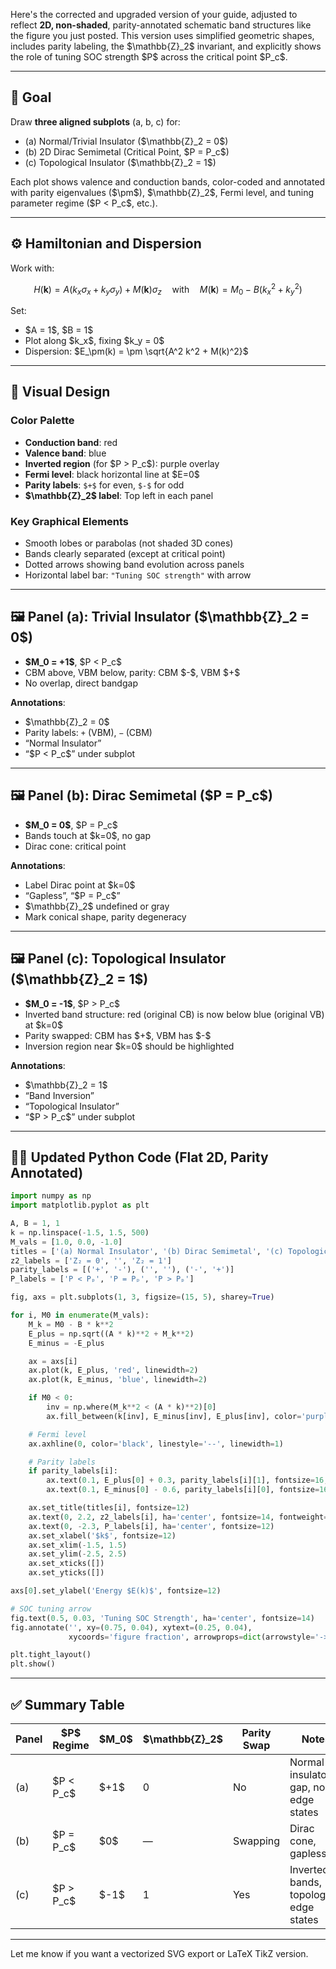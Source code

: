 Here's the corrected and upgraded version of your guide, adjusted to reflect **2D, non-shaded**, parity-annotated schematic band structures like the figure you just posted. This version uses simplified geometric shapes, includes parity labeling, the \$\mathbb{Z}\_2\$ invariant, and explicitly shows the role of tuning SOC strength \$P\$ across the critical point \$P\_c\$.

---

## 🎯 Goal

Draw **three aligned subplots** (a, b, c) for:

* (a) Normal/Trivial Insulator (\$\mathbb{Z}\_2 = 0\$)
* (b) 2D Dirac Semimetal (Critical Point, \$P = P\_c\$)
* (c) Topological Insulator (\$\mathbb{Z}\_2 = 1\$)

Each plot shows valence and conduction bands, color-coded and annotated with parity eigenvalues (\$\pm\$), \$\mathbb{Z}\_2\$, Fermi level, and tuning parameter regime (\$P < P\_c\$, etc.).

---

## ⚙️ Hamiltonian and Dispersion

Work with:

$$
H(\mathbf{k}) = A(k_x \sigma_x + k_y \sigma_y) + M(\mathbf{k}) \sigma_z
\quad \text{with} \quad M(\mathbf{k}) = M_0 - B(k_x^2 + k_y^2)
$$

Set:

* \$A = 1\$, \$B = 1\$
* Plot along \$k\_x\$, fixing \$k\_y = 0\$
* Dispersion: \$E\_\pm(k) = \pm \sqrt{A^2 k^2 + M(k)^2}\$

---

## 🎨 Visual Design

### Color Palette

* **Conduction band**: red
* **Valence band**: blue
* **Inverted region** (for \$P > P\_c\$): purple overlay
* **Fermi level**: black horizontal line at \$E=0\$
* **Parity labels**: `$+$` for even, `$-$` for odd
* **\$\mathbb{Z}\_2\$ label**: Top left in each panel

### Key Graphical Elements

* Smooth lobes or parabolas (not shaded 3D cones)
* Bands clearly separated (except at critical point)
* Dotted arrows showing band evolution across panels
* Horizontal label bar: `"Tuning SOC strength"` with arrow

---

## 🖼️ Panel (a): Trivial Insulator (\$\mathbb{Z}\_2 = 0\$)

* **\$M\_0 = +1\$**, \$P < P\_c\$
* CBM above, VBM below, parity: CBM \$-\$, VBM \$+\$
* No overlap, direct bandgap

**Annotations**:

* \$\mathbb{Z}\_2 = 0\$
* Parity labels: `+` (VBM), `−` (CBM)
* “Normal Insulator”
* “\$P < P\_c\$” under subplot

---

## 🖼️ Panel (b): Dirac Semimetal (\$P = P\_c\$)

* **\$M\_0 = 0\$**, \$P = P\_c\$
* Bands touch at \$k=0\$, no gap
* Dirac cone: critical point

**Annotations**:

* Label Dirac point at \$k=0\$
* “Gapless”, “\$P = P\_c\$”
* \$\mathbb{Z}\_2\$ undefined or gray
* Mark conical shape, parity degeneracy

---

## 🖼️ Panel (c): Topological Insulator (\$\mathbb{Z}\_2 = 1\$)

* **\$M\_0 = -1\$**, \$P > P\_c\$
* Inverted band structure: red (original CB) is now below blue (original VB) at \$k=0\$
* Parity swapped: CBM has \$+\$, VBM has \$-\$
* Inversion region near \$k=0\$ should be highlighted

**Annotations**:

* \$\mathbb{Z}\_2 = 1\$
* “Band Inversion”
* “Topological Insulator”
* “\$P > P\_c\$” under subplot

---

## 🧑‍💻 Updated Python Code (Flat 2D, Parity Annotated)

```python
import numpy as np
import matplotlib.pyplot as plt

A, B = 1, 1
k = np.linspace(-1.5, 1.5, 500)
M_vals = [1.0, 0.0, -1.0]
titles = ['(a) Normal Insulator', '(b) Dirac Semimetal', '(c) Topological Insulator']
z2_labels = ['Z₂ = 0', '', 'Z₂ = 1']
parity_labels = [('+', '-'), ('', ''), ('-', '+')]
P_labels = ['P < Pₚ', 'P = Pₚ', 'P > Pₚ']

fig, axs = plt.subplots(1, 3, figsize=(15, 5), sharey=True)

for i, M0 in enumerate(M_vals):
    M_k = M0 - B * k**2
    E_plus = np.sqrt((A * k)**2 + M_k**2)
    E_minus = -E_plus

    ax = axs[i]
    ax.plot(k, E_plus, 'red', linewidth=2)
    ax.plot(k, E_minus, 'blue', linewidth=2)

    if M0 < 0:
        inv = np.where(M_k**2 < (A * k)**2)[0]
        ax.fill_between(k[inv], E_minus[inv], E_plus[inv], color='purple', alpha=0.2)

    # Fermi level
    ax.axhline(0, color='black', linestyle='--', linewidth=1)

    # Parity labels
    if parity_labels[i]:
        ax.text(0.1, E_plus[0] + 0.3, parity_labels[i][1], fontsize=16, color='red')
        ax.text(0.1, E_minus[0] - 0.6, parity_labels[i][0], fontsize=16, color='blue')

    ax.set_title(titles[i], fontsize=12)
    ax.text(0, 2.2, z2_labels[i], ha='center', fontsize=14, fontweight='bold')
    ax.text(0, -2.3, P_labels[i], ha='center', fontsize=12)
    ax.set_xlabel('$k$', fontsize=12)
    ax.set_xlim(-1.5, 1.5)
    ax.set_ylim(-2.5, 2.5)
    ax.set_xticks([])
    ax.set_yticks([])

axs[0].set_ylabel('Energy $E(k)$', fontsize=12)

# SOC tuning arrow
fig.text(0.5, 0.03, 'Tuning SOC Strength', ha='center', fontsize=14)
fig.annotate('', xy=(0.75, 0.04), xytext=(0.25, 0.04),
             xycoords='figure fraction', arrowprops=dict(arrowstyle='->', lw=2))

plt.tight_layout()
plt.show()
```

---

## ✅ Summary Table

| Panel | \$P\$ Regime | \$M\_0\$ | \$\mathbb{Z}\_2\$ | Parity Swap | Notes                                   |
| ----- | ------------ | -------- | ----------------- | ----------- | --------------------------------------- |
| (a)   | \$P < P\_c\$ | \$+1\$   | 0                 | No          | Normal insulator, gap, no edge states   |
| (b)   | \$P = P\_c\$ | \$0\$    | —                 | Swapping    | Dirac cone, gapless                     |
| (c)   | \$P > P\_c\$ | \$-1\$   | 1                 | Yes         | Inverted bands, topological edge states |

---

Let me know if you want a vectorized SVG export or LaTeX TikZ version.
